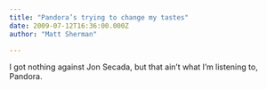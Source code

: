 ```yaml
---
title: "Pandora’s trying to change my tastes"
date: 2009-07-12T16:36:00.000Z
author: "Matt Sherman"

---
```


I got nothing against Jon Secada, but that ain’t what I’m listening to, Pandora.
